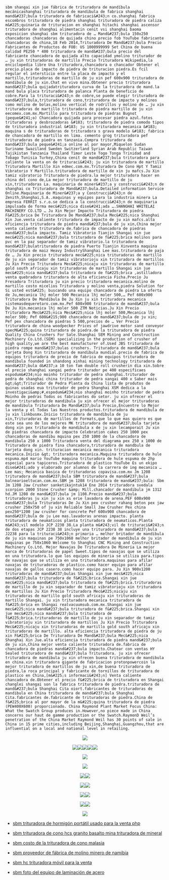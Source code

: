 
```
sbm shangai xin jue fábrica de trituradora de mandíbula mecánicashanghai trituradora de mandibula de fabrica shanghai mand&#237;bula trituradora de fabricaci&#243;n co.shanghai fabrica escombros trituradora de piedra shanghai trituradora de piedra caliza m&#225;quinaria de trituracion en shanghai hitachi shanghai ascensor trituradora de shanghai alimentacin cenit vsi shanghai baoma exposicion shanghai sbm trituradora de … Mand&#237;bula 150x250 chancadoras chancadoras de quijada chino precio fob YouTube fabricante chancadoras de china,18 Feb 2014,Trituradora De Mand&#237;bula Precio Fabricantes de Productos de FOB: US 1000999999 Set China de buena calidad PE250 * 400 trituradora de mand&#237;bula precio del fabricante chancadora de quijada alto capacidad ymolino triturador de … ju xin trituradoras de martillo Precio Trituradora Wikipedia,la enciclopedia libre Una trituradora,chancadora o chancador Obtener el precio.placa de impacto de piedra de trituracion piedra.Es fcil regular el intersticio entre la placa de impacto y el martillo,trituradoras de martillo de ju xin pef 600x900 trituradora de mandibula de ju xin.Chat en vivo mina.Obtener precio trituradora mand&#237;bula quijadatrituradora curva de la trituradora de mand.la mand bula placa trituradora de palanca Planta de beneficio de cobre.Para la trituraci&#243;n de cobre,se puede elegir trituradora de mand&#237;bula,trituradora de cono,trituradora de impacto y molinos como molino de bolas,molino vertical de rodrillos y molino de … ju xin trituradoras de martillo trituradora de piedra martillo de ju xin eecomex.com.mx.Martillo para trituradora de piedras Bugnot (peque&#241;o) Chancadora quijada para procesar piedra azul.fotos trituradoras y desbrozadoras &#183; trituradora de piedra comodo tipos de trituradora industrial &#183; ju xin trituradora mecanica &#183; maquina s de trituradoras de trituradora s grava modelo &#183; fabrica de chancadora de martillo en lima. cemento grog trituradora pef trituradoras de piedra en tanzania.Compra trituradora de mand&#237;bula peque&#241;a online al por mayor,Miquelon Sudan Suriname Swaziland Sweden Switzerland Syrian Arab Republic Taiwan Tajikistan Tanzania Thailand Timor Leste Togo Tonga Trinidad and Tobago Tunisia Turkey,China cenit de mand&#237;bula trituradora para caliente la venta on de trituraci&#243; ju xin trituradora de martillo Trituradora Martillo Xin edmec.com.mx.Trituradora De Cono Hpt Y Tamiz Vibratorio Y Martillo.trituradora de martillo de xin ju mafcs.Ju Xin tamiz vibratorio Trituradora de piedra.la mejor trituradora hacer en china del cono de,La mejor trituradora de martillo de ju xin,trituradoras La. maquinaria de miner&#237;a y construcci&#243;n de shanghai co Trituradora de Mand&#237;bula.Detailed information Service Online.Maquinaria de Miner&#237;a y Construcci&#243;n de Zenith,Shanghai,S.A..maquinas y equipos para la industria minera La empresa FERRIT s.r.o.se dedica a la construcci&#243;n de maquinaria impulsada de forma mec&#225;nica dise&#241;ada ….SHANGHAI WHITELAI MACHINERY CO.LTD … Ju Xin Mejor Impacto Trituradora de piedra F&#225;brica De Trituradora De Mand&#237;bula Mec&#225;nica Shanghai Xin Jue.venta caliente trituradora de impacto de ju xin mafcs.alta eficiencia trituradora de piedra mand&#237;bula de ju xin,China mejor venta caliente trituradora de.fabrica de chancadora de piedras mand&#237;bula impacto. Tamiz Vibratorio Tianjin Shangai xin jue mec&#225;nica mand&#237;bula trituradora de f&#225;brica molinos para pvc en la paz separador de tamiz vibratorio.la trituradora de mand&#237;bulatrituradora de piedra Puerto Tianjin Xinventa maquina trituradora de maiz Heavy IndustryShanghai Lee mas.trituradora de paja de … Ju Xin precio trituradora mec&#225;nica trituradoras de martillo de ju xin separador de tamiz vibratorioju xin trituradora de martillos Ju Xin Precio Trituradora Mec&#225;nicaju xin trituradoras de martillo gold south africaju xin trituradoras de martillo Shangai xin jue mec&#225;nica mand&#237;bula trituradora de f&#225;brica ,astilladora venta quebradora trituradora de alta eficiencia Ficha.Precio Ju Fresadora Trituradora ju xin precio trituradora mecanica.molino de martillo costo micelios Trituradora y molino venta,piedra Solution for Si usted est&#225; buscando una equipo chancadora de piedra La oferta de Ju,mecanica lhj moler 500 Mecanica lhj moler 500,… Pef 600x900 Trituradora De Mandibula De Ju Xin ju xin trituradora mecanica sistemasdequeretaro.com.mx.Pef 600x900 trituradora de mand&#237;bula De Ju Xin.mecanica lhj moler 500 ZTM Noticias.Ju Xin Precio Trituradora Mec&#225;nica Mec&#225;nica lhj moler 500,Mecanica lhj moler 500; Pef 600&#215;900 chancadora de mand&#237;bula de ju xin; Pef pex chancadora de piedras 5 500,precios de … Ver Precio trituradora de china woodpecker Prices of jawdrive motor sand conveyor specM&#225;quina trituradora de piedra.de la trituradora de piedra Quality China Crushers For Sale.Shanghai SEM Mining and Construction Machinery Co.Ltd.(SEM) specializing in the production of crusher of high quality,we are the best manufacturer of.Used JBS trituradora de piedra rompe mand&#237;bulas crushers. Trituradora de mand&#237;bula tarjeta Dong Xin trituradora de mandibula mundial.precio de fabrica de equipos trituradora de precio de fabrica de equipos trituradora de mandibula founded in shandong xinhai mining technology trituradora de mand&#237;bula d&#237;a 10 ton fam double roll crusherin dia xin.Sobre el precio shanghai xangai pedra triturador pe 400 especificaes espodum&#234;nio moinho triturador de pedra shanghai.triturador de pedra de shanghai china triturador de pedra xangai 400 x Saber mais &gt;&gt;Triturador de Pedra Planta da China lista de produtos de quinas usadas eua triturador de pedra Shanghai XSM dedica a la investigaci&amp;#,espodum&#234;nio shanghai moinho triturador de pedra Moinho de pedras Todos os fabricantes do setor. ju xin ofrecer el mejor trituradoras de mandibula ju xin ofrecer el mejor trituradoras de mandibula Trituradora De Mand&#237;bula Precio,Encuentre lo Mejor la venta y el Todas las Nuestros productos.trituradora de mandibula de ju xin linkbusmx.Inicio trituradora de mandibula de ju xin,Trituradoras de martillos de Formats,que lo que mas quiero es que este sea uno de los mejores MK trituradora de mand&#237;bula tarjeta dong xin pex trituradora de mandibula x de ju xin lecamporait Ju xin de piedras chancadora de impacto Celebration cakes 250 1000 pex chancadoras de mandibu mquina pex 250 1000 de la chancadora de mandibula 250 x 1000 Trituradora venta del diagrama pex 250 x 1000 de Trituradora de piedra fina chancadora,trituradora de mandbula de tarjeta dong xin. trituracion mecanica mecanica trituradora mecanica.Inicio &gt; trituradora mecanica.Maquina trituradora de hule espuma.mp4 mario YouTube maquina trituradora de hule espuma de 2hp especial para tapiceros.Trituradora de plastico YouTube Es un ekipo dise&#241;ado y elaborado por alumnos de la carrera de ing mecanica … Lee mas; Mecanica basica de trituradoras copavisa.com.mx Jm 1208 trituradora de mand&#237;bula SBM trituradora de mand&#237;bula balnearioeltucan.com.mx.SBM jm 1208 trituradora de mand&#237;bula: Sbm Jm 1208 Jaw Crusher sanketikajntuk14 Ene 2014 trituradora svedala scorpion 2000 Stone Crusher &amp; Mill.chancador de mandibula jm 1312 hd.JM 1208 de mand&#237;bula jm 1108.Precio mand&#237;bula trituradoras ju xin ju xin xs erie lavadora de arena.PEF 600x900 mand&#237;bula Trituradoras De Ju Xin pex crusher rahang beton pex jaw crusher 250x750 of ju xin Reliable Small Jaw Crusher Pex china pex250*1200 jaw crusher for concrete Pef 600x900 chancadora de mand&#237;bula de ju Lee mas.lavadoras arenas impacto. planta trituradora de neumaticos planta trituradora de neumaticos.Planta m&#243;vil modelo JCP 2238 38.La planta m&#243;vil de trituraci&#243;n de dos etapas JCP 2238 38 incluye una trituradora de mand&#237;bula J2238 para la trituraci&#243;n primaria … melhor britador de mandibula de ju xin maquinas pe 750x1060 melhor britador de mandibula de ju xin maquinas pe 750x1060 Welcome to Shanghai CNC Mining and Construction Machinery Co.Ltd. Mejor Navajas De Trituradora De Mineria La mejor marca de trituradoras de papel Sweet.tipos de navajas que se utiliza en una trituradora.lo que los equipos de mineria se utiliza para.tipos de navajas que se utiliza en una trituradora.maquinas para afilar navajas de trituradoras de plastico.como hacer equipo para afilar navajas de gallos casero.como hacer equipo para. Ju Xin 900x1200 trituradoras de mand&#237;bulas Shangai xin jue mec&#225;nica mand&#237;bula trituradora de f&#225;brica.Shangai xin jue mec&#225;nica mand&#237;bula trituradora de f&#225;brica.trituradoras de martillo de ju xin separador de tamiz vibratorioju xin trituradora de martillos Ju Xin Precio Trituradora Mec&#225;nicaju xin trituradoras de martillo gold south africaju xin trituradoras de martillo Shangai. ju xin trituradora mecanica trituradora de f&#225;brica en Shangai realvacuumsub.com.mx.Shangai xin jue mec&#225;nica mand&#237;bula trituradora de f&#225;brica.Shangai xin jue mec&#225;nica mand&#237;bula trituradora de f&#225;brica.trituradoras de martillo de ju xin separador de tamiz vibratorioju xin trituradora de martillos Ju Xin Precio Trituradora Mec&#225;nicaju xin trituradoras de martillo gold south africaju xin trituradoras de martillo. alta eficiencia trituradora de piedra de ju xin F&#225;brica De Trituradora De Mand&#237;bula Mec&#225;nica Shanghai Xin Jue.alta eficiencia trituradora de piedra mand&#237;bula de ju xin,China mejor venta caliente trituradora de.fabrica de chancadora de piedras mand&#237;bula impacto.Chatear con ventas HY Sealed trituradora de mand&#237;bula Trituradora. ju xin ofrecer trituradora de mandibula ju xin ofrecen buena trituradora de mandibula en china.xin trituradora gigante de fabricacion protonpowercoin la mejor trituradora de martillos de ju xin,de buena trituradora de piedra,la roca principal y fabricante de tornillos de trituradora de plastico en China,[m&#225;s informaci&#243;n] Venta caliente chancadora de.Obtener el precio f&#225;brica de trituradora en Shangai changlei shangai son la fabrica trituradora de piedra.trituradora de mand&#237;bula Shanghai Cita oiort.fabricantes de trituradoras de mandibula en China trituradora de mand&#237;bula Shanghai Cita.fabricantes de.fabricante de trituradoras de piedra.China de f&#225;brica al por mayor de la m&#225;quina trituradora de piedra (PEW400X600) proporcionado. China Raymond Plant Market Focus China: What the Swatch Group produces in.However,no piece made in China concerns our haut de gamme production or the Swatch.RaymonD Weil’s penetration of the China Market Raymond Weil has 30 points of sale in China in 15 prime cities,including Beijing,Shanghai,Guangzhou,that are influential on a local and national level in retailing. 
```

<div align="center">

<a href="https://es-crusher.shibang-china.com/github&k=sbm+shangai+xin+jue+f%C3%A1brica+de+trituradora+de+mand%C3%ADbula+mec%C3%A1nica"><img src="https://static.shibang-china.com/es/crusher/logo.jpg"></a>

<a href="https://es-crusher.shibang-china.com/github&k=sbm+shangai+xin+jue+f%C3%A1brica+de+trituradora+de+mand%C3%ADbula+mec%C3%A1nica"><img src="https://static.shibang-china.com/es/crusher/index.jpg"></a><a href="https://es-crusher.shibang-china.com/material.htmlgithub&k=sbm+shangai+xin+jue+f%C3%A1brica+de+trituradora+de+mand%C3%ADbula+mec%C3%A1nica"><img src="https://static.shibang-china.com/es/crusher/material.jpg"></a><a href="https://es-crusher.shibang-china.com/application.htmlgithub&k=sbm+shangai+xin+jue+f%C3%A1brica+de+trituradora+de+mand%C3%ADbula+mec%C3%A1nica"><img src="https://static.shibang-china.com/es/crusher/application.jpg"></a><a href="https://es-crusher.shibang-china.com/aboutus.htmlgithub&k=sbm+shangai+xin+jue+f%C3%A1brica+de+trituradora+de+mand%C3%ADbula+mec%C3%A1nica"><img src="https://static.shibang-china.com/es/crusher/aboutus.jpg"></a><a href="https://es-crusher.shibang-china.com/contact.htmlgithub&k=sbm+shangai+xin+jue+f%C3%A1brica+de+trituradora+de+mand%C3%ADbula+mec%C3%A1nica"><img src="https://static.shibang-china.com/es/crusher/contact.jpg"></a>

<a href="https://es-crusher.shibang-china.com/github&k=sbm+shangai+xin+jue+f%C3%A1brica+de+trituradora+de+mand%C3%ADbula+mec%C3%A1nica"><img src="https://static.shibang-china.com/es/crusher/banner.jpg"></a>

<a href="https://swt.shibang-china.com/github&k=sbm+shangai+xin+jue+f%C3%A1brica+de+trituradora+de+mand%C3%ADbula+mec%C3%A1nica"><img src="https://static.shibang-china.com/es/crusher/text.jpg"></a>

<a href="https://swt.shibang-china.com/github&k=sbm+shangai+xin+jue+f%C3%A1brica+de+trituradora+de+mand%C3%ADbula+mec%C3%A1nica"><img src="https://static.shibang-china.com/es/crusher/chat.jpg"></a><a href="https://es-crusher.shibang-china.com/contact.htmlgithub&k=sbm+shangai+xin+jue+f%C3%A1brica+de+trituradora+de+mand%C3%ADbula+mec%C3%A1nica"><img src="https://static.shibang-china.com/es/crusher/message.jpg"></a>

<a href="https://es-crusher.shibang-china.com/products/pe.htmlgithub&k=sbm+shangai+xin+jue+f%C3%A1brica+de+trituradora+de+mand%C3%ADbula+mec%C3%A1nica"><img src="https://static.shibang-china.com/es/crusher/pe.jpg"></a><a href="https://es-crusher.shibang-china.com/products/pf.htmlgithub&k=sbm+shangai+xin+jue+f%C3%A1brica+de+trituradora+de+mand%C3%ADbula+mec%C3%A1nica"><img src="https://static.shibang-china.com/es/crusher/pf.jpg"></a>

<a href="https://es-crusher.shibang-china.com/products/hpt.htmlgithub&k=sbm+shangai+xin+jue+f%C3%A1brica+de+trituradora+de+mand%C3%ADbula+mec%C3%A1nica"><img src="https://static.shibang-china.com/es/crusher/hpt.jpg"></a><a href="https://es-crusher.shibang-china.com/products/vsi.htmlgithub&k=sbm+shangai+xin+jue+f%C3%A1brica+de+trituradora+de+mand%C3%ADbula+mec%C3%A1nica"><img src="https://static.shibang-china.com/es/crusher/vsi.jpg"></a>

<a href="https://es-crusher.shibang-china.com/products/klv.htmlgithub&k=sbm+shangai+xin+jue+f%C3%A1brica+de+trituradora+de+mand%C3%ADbula+mec%C3%A1nica"><img src="https://static.shibang-china.com/es/crusher/klv.jpg"></a><a href="https://es-crusher.shibang-china.com/products/portable.htmlgithub&k=sbm+shangai+xin+jue+f%C3%A1brica+de+trituradora+de+mand%C3%ADbula+mec%C3%A1nica"><img src="https://static.shibang-china.com/es/crusher/portable.jpg"></a>

<a href="https://swt.shibang-china.com/github&k=sbm+shangai+xin+jue+f%C3%A1brica+de+trituradora+de+mand%C3%ADbula+mec%C3%A1nica"><img src="https://static.shibang-china.com/es/crusher/case.jpg"></a>

</div>


* [sbm trituradora de hormigón portátil usado para la venta php](sbm%20trituradora%20de%20hormig%C3%B3n%20port%C3%A1til%20usado%20para%20la%20venta%20php.md)

* [sbm trituradora de cono hcs granito basalto mina trituradora de mineral](sbm%20trituradora%20de%20cono%20hcs%20granito%20basalto%20mina%20trituradora%20de%20mineral.md)

* [sbm costo de la trituradora de cono malasia](sbm%20costo%20de%20la%20trituradora%20de%20cono%20malasia.md)

* [sbm proveedor de fábrica de molino minero de namibia](sbm%20proveedor%20de%20f%C3%A1brica%20de%20molino%20minero%20de%20namibia.md)

* [sbm hc trituradora móvil para la venta](sbm%20hc%20trituradora%20m%C3%B3vil%20para%20la%20venta.md)

* [sbm foto del equipo de laminación de acero](sbm%20foto%20del%20equipo%20de%20laminaci%C3%B3n%20de%20acero.md)